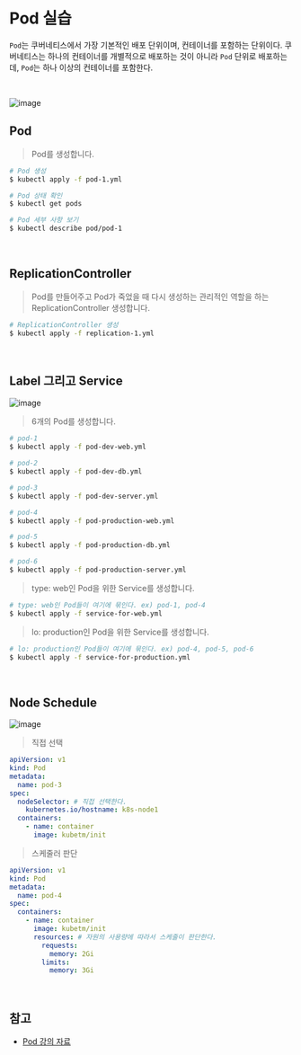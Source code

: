 # Pod 실습

`Pod`는 쿠버네티스에서 가장 기본적인 배포 단위이며, 컨테이너를 포함하는 단위이다. 쿠버네티스는 하나의 컨테이너를 개별적으로 배포하는 것이 아니라 `Pod` 단위로 배포하는데, `Pod`는 하나 이상의 컨테이너를 포함한다.

<br>

![image](https://kubetm.github.io/img/practice/beginner/Pod%20with%20Container%20Port%20for%20Kubernetes.jpg)

## Pod

> Pod를 생성합니다.

```sh
# Pod 생성
$ kubectl apply -f pod-1.yml

# Pod 상태 확인
$ kubectl get pods

# Pod 세부 사항 보기
$ kubectl describe pod/pod-1
```

<br>

## ReplicationController

> Pod를 만들어주고 Pod가 죽었을 때 다시 생성하는 관리적인 역할을 하는 ReplicationController 생성합니다.

```sh
# ReplicationController 생성
$ kubectl apply -f replication-1.yml
```

<br>

## Label 그리고 Service

![image](https://kubetm.github.io/img/practice/beginner/Pod%20with%20Label%20Selector%20for%20Kubernetes.jpg)

> 6개의 Pod를 생성합니다.

```sh
# pod-1
$ kubectl apply -f pod-dev-web.yml

# pod-2
$ kubectl apply -f pod-dev-db.yml

# pod-3
$ kubectl apply -f pod-dev-server.yml

# pod-4
$ kubectl apply -f pod-production-web.yml

# pod-5
$ kubectl apply -f pod-production-db.yml

# pod-6
$ kubectl apply -f pod-production-server.yml
```

> type: web인 Pod을 위한 Service를 생성합니다.

```sh
# type: web인 Pod들이 여기에 묶인다. ex) pod-1, pod-4
$ kubectl apply -f service-for-web.yml
```

> lo: production인 Pod을 위한 Service를 생성합니다.

```sh
# lo: production인 Pod들이 여기에 묶인다. ex) pod-4, pod-5, pod-6
$ kubectl apply -f service-for-production.yml
```

<br>

## Node Schedule

![image](https://kubetm.github.io/img/practice/beginner/Pod%20with%20Node%20Schedule%20for%20Kubernetes.jpg)

> 직접 선택

```yml
apiVersion: v1
kind: Pod
metadata:
  name: pod-3
spec:
  nodeSelector: # 직접 선택한다.
    kubernetes.io/hostname: k8s-node1
  containers:
    - name: container
      image: kubetm/init
```

> 스케줄러 판단

```yml
apiVersion: v1
kind: Pod
metadata:
  name: pod-4
spec:
  containers:
    - name: container
      image: kubetm/init
      resources: # 자원의 사용량에 따라서 스케줄이 판단한다.
        requests:
          memory: 2Gi
        limits:
          memory: 3Gi
```

<br>

## 참고

- [Pod 강의 자료](https://kubetm.github.io/practice/beginner/object-pod/)
